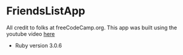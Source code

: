 # FriendsListApp

All credit to folks at freeCodeCamp.org. This app was built using the youtube video [here](https://www.youtube.com/watch?v=fmyvWz5TUWg)

* Ruby version 3.0.6



